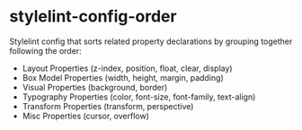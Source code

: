 # stylelint-config-order

Stylelint config that sorts related property declarations by grouping together following the order:

- Layout Properties (z-index, position, float, clear, display)
- Box Model Properties (width, height, margin, padding)
- Visual Properties (background, border)
- Typography Properties (color, font-size, font-family, text-align)
- Transform Properties (transform, perspective)
- Misc Properties (cursor, overflow)
